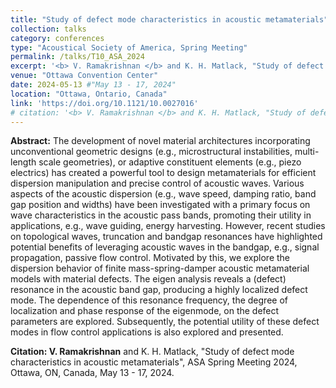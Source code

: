 ```yaml
---
title: "Study of defect mode characteristics in acoustic metamaterials"
collection: talks
category: conferences
type: "Acoustical Society of America, Spring Meeting"
permalink: /talks/T10_ASA_2024
excerpt: '<b> V. Ramakrishnan </b> and K. H. Matlack, "Study of defect mode characteristics in acoustic metamaterials", ASA Spring Meeting 2024.'
venue: "Ottawa Convention Center"
date: 2024-05-13 #"May 13 - 17, 2024"
location: "Ottawa, Ontario, Canada"
link: 'https://doi.org/10.1121/10.0027016'
# citation: '<b> V. Ramakrishnan </b> and K. H. Matlack, "Study of defect mode characteristics in acoustic metamaterials", ASA Spring Meeting 2024, Ottawa, ON, Canada, May 13 - 17, 2024.'
---
```


**Abstract:** The development of novel material architectures incorporating unconventional geometric designs (e.g., microstructural instabilities, multi-length scale geometries), or adaptive constituent elements (e.g., piezo electrics) has created a powerful tool to design metamaterials for efficient dispersion manipulation and precise control of acoustic waves. Various aspects of the acoustic dispersion (e.g., wave speed, damping ratio, band gap position and widths) have been investigated with a primary focus on wave characteristics in the acoustic pass bands, promoting their utility in applications, e.g., wave guiding, energy harvesting. However, recent studies on topological waves, truncation and bandgap resonances have highlighted potential benefits of leveraging acoustic waves in the bandgap, e.g., signal propagation, passive flow control. Motivated by this, we explore the dispersion behavior of finite mass-spring-damper acoustic metamaterial models with material defects. The eigen analysis reveals a (defect) resonance in the acoustic band gap, producing a highly localized defect mode. The dependence of this resonance frequency, the degree of localization and phase response of the eigenmode, on the defect parameters are explored. Subsequently, the potential utility of these defect modes in flow control applications is also explored and presented.

**Citation: V. Ramakrishnan** and K. H. Matlack, "Study of defect mode characteristics in acoustic metamaterials", ASA Spring Meeting 2024, Ottawa, ON, Canada, May 13 - 17, 2024.